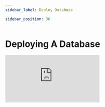 ```yaml
---
sidebar_label: Deploy Database

sidebar_position: 30
---
```

# Deploying A Database



<div style={{ maxWidth: '100%', position: 'relative', paddingBottom: '56.25%', height: 0 }}>
    <iframe style={{ position: 'absolute', top: 0, left: 0, width: '100%', height: '100%' }} src="https://www.youtube.com/embed/4YqvzuMjv64?si=WADg9KfJ6WpF1cOM" title="YouTube video player" frameBorder="0" allow="accelerometer; autoplay; clipboard-write; encrypted-media; gyroscope; picture-in-picture; web-share" referrerPolicy="strict-origin-when-cross-origin" allowFullScreen></iframe>
</div>

